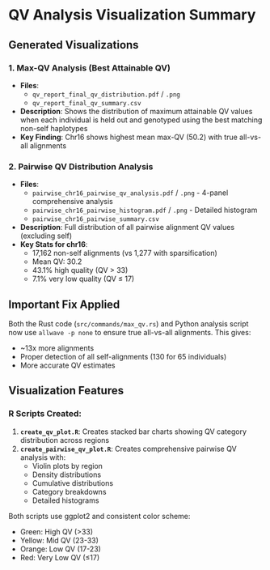 # QV Analysis Visualization Summary

## Generated Visualizations

### 1. Max-QV Analysis (Best Attainable QV)
- **Files**: 
  - `qv_report_final_qv_distribution.pdf` / `.png`
  - `qv_report_final_qv_summary.csv`
- **Description**: Shows the distribution of maximum attainable QV values when each individual is held out and genotyped using the best matching non-self haplotypes
- **Key Finding**: Chr16 shows highest mean max-QV (50.2) with true all-vs-all alignments

### 2. Pairwise QV Distribution Analysis
- **Files**: 
  - `pairwise_chr16_pairwise_qv_analysis.pdf` / `.png` - 4-panel comprehensive analysis
  - `pairwise_chr16_pairwise_histogram.pdf` / `.png` - Detailed histogram
  - `pairwise_chr16_pairwise_summary.csv`
- **Description**: Full distribution of all pairwise alignment QV values (excluding self)
- **Key Stats for chr16**:
  - 17,162 non-self alignments (vs 1,277 with sparsification)
  - Mean QV: 30.2
  - 43.1% high quality (QV > 33)
  - 7.1% very low quality (QV ≤ 17)

## Important Fix Applied

Both the Rust code (`src/commands/max_qv.rs`) and Python analysis script now use `allwave -p none` to ensure true all-vs-all alignments. This gives:
- ~13x more alignments
- Proper detection of all self-alignments (130 for 65 individuals)
- More accurate QV estimates

## Visualization Features

### R Scripts Created:
1. **`create_qv_plot.R`**: Creates stacked bar charts showing QV category distribution across regions
2. **`create_pairwise_qv_plot.R`**: Creates comprehensive pairwise QV analysis with:
   - Violin plots by region
   - Density distributions
   - Cumulative distributions
   - Category breakdowns
   - Detailed histograms

Both scripts use ggplot2 and consistent color scheme:
- Green: High QV (>33)
- Yellow: Mid QV (23-33)
- Orange: Low QV (17-23)
- Red: Very Low QV (≤17)